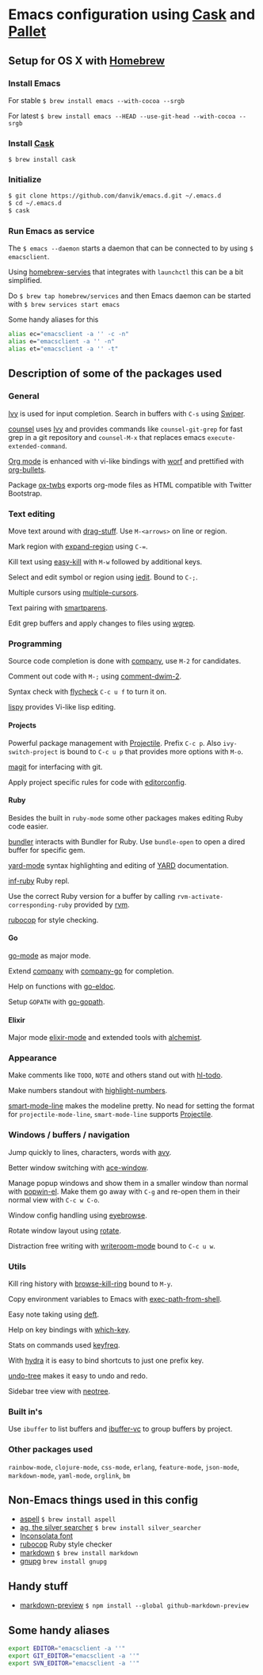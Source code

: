 # Emacs configuration using [Cask](https://github.com/cask/cask) and [Pallet](https://github.com/rdallasgray/pallet)

## Setup for OS X with [Homebrew](http://brew.sh/)

### Install Emacs

For stable `$ brew install emacs --with-cocoa --srgb`

For latest `$ brew install emacs --HEAD --use-git-head --with-cocoa --srgb`

### Install [Cask](https://github.com/cask/cask)

`$ brew install cask`

### Initialize

```sh
$ git clone https://github.com/danvik/emacs.d.git ~/.emacs.d
$ cd ~/.emacs.d
$ cask
```

### Run Emacs as service

The `$ emacs --daemon` starts a daemon that can be connected to by using `$ emacsclient`.

Using [homebrew-servies](https://github.com/Homebrew/homebrew-services) that integrates with `launchctl` this can be a bit simplified.

Do `$ brew tap homebrew/services` and then Emacs daemon can be started with `$ brew services start emacs`

Some handy aliases for this

```sh
alias ec="emacsclient -a '' -c -n"
alias e="emacsclient -a '' -n"
alias et="emacsclient -a '' -t"
```

## Description of some of the packages used

### General

[Ivy](https://github.com/abo-abo/swiper) is used for input completion.
Search in buffers with `C-s` using [Swiper](https://github.com/abo-abo/swiper).

[counsel](https://github.com/abo-abo/swiper) uses [Ivy](https://github.com/abo-abo/swiper) and provides commands like `counsel-git-grep` for fast grep in a git repository and `counsel-M-x` that replaces emacs `execute-extended-command`.

[Org mode](http://orgmode.org/) is enhanced with vi-like bindings with [worf](https://github.com/abo-abo/worf) and prettified with [org-bullets](https://github.com/sabof/org-bullets).

Package [ox-twbs](https://github.com/marsmining/ox-twbs) exports org-mode files as HTML compatible with Twitter Bootstrap.

### Text editing

Move text around with [drag-stuff](https://github.com/rejeep/drag-stuff.el). Use `M-<arrows>` on line or region.

Mark region with [expand-region](https://github.com/magnars/expand-region.el) using `C-=`.

Kill text using [easy-kill](https://github.com/leoliu/easy-kill) with `M-w` followed by additional keys.

Select and edit symbol or region using [iedit](https://github.com/victorhge/iedit). Bound to `C-;`.

Multiple cursors using [multiple-cursors](https://github.com/magnars/multiple-cursors.el).

Text pairing with [smartparens](https://github.com/Fuco1/smartparens).

Edit grep buffers and apply changes to files using [wgrep](https://github.com/mhayashi1120/Emacs-wgrep).

### Programming

Source code completion is done with [company](http://company-mode.github.io/), use `M-2` for candidates.

Comment out code with `M-;` using [comment-dwim-2](https://github.com/remyferre/comment-dwim-2).

Syntax check with [flycheck](http://www.flycheck.org/en/latest/) `C-c u f` to turn it on.

[lispy](https://github.com/abo-abo/lispy) provides Vi-like lisp editing.

#### Projects

Powerful package management with [Projectile](https://github.com/bbatsov/projectile). Prefix `C-c p`. Also `ivy-switch-project` is bound to `C-c u p` that provides more options with `M-o`.

[magit](https://magit.vc/) for interfacing with git.

Apply project specific rules for code with [editorconfig](https://github.com/editorconfig/editorconfig-emacs).

#### Ruby

Besides the built in `ruby-mode` some other packages makes editing Ruby code easier.

[bundler](https://github.com/tobiassvn/bundler.el) interacts with Bundler for Ruby. Use `bundle-open` to open a dired buffer for specific gem.

[yard-mode](https://github.com/pd/yard-mode.el) syntax highlighting and editing of [YARD](http://yardoc.org/) documentation.

[inf-ruby](http://github.com/nonsequitur/inf-ruby) Ruby repl.

Use the correct Ruby version for a buffer by calling `rvm-activate-corresponding-ruby` provided by  [rvm](https://github.com/senny/rvm.el).

[rubocop](https://github.com/bbatsov/rubocop-emacs) for style checking.

#### Go

[go-mode](https://github.com/dominikh/go-mode.el) as major mode.

Extend [company](http://company-mode.github.io/) with [company-go](https://github.com/nsf/gocode/blob/master/emacs-company/company-go.el) for completion.

Help on functions with [go-eldoc](https://github.com/syohex/emacs-go-eldoc).

Setup `GOPATH` with [go-gopath](http://github.com/iced/go-gopath/).

#### Elixir

Major mode [elixir-mode](https://github.com/elixir-lang/emacs-elixir) and extended tools with [alchemist](http://www.github.com/tonini/alchemist.el).

### Appearance

Make comments like `TODO`, `NOTE` and others stand out with [hl-todo](http://github.com/tarsius/hl-todo).

Make numbers standout with [highlight-numbers](https://github.com/Fanael/highlight-numbers).

[smart-mode-line](http://github.com/Malabarba/smart-mode-line) makes the modeline pretty. No nead for setting the format for `projectile-mode-line`, `smart-mode-line` supports [Projectile](https://github.com/bbatsov/projectile).

### Windows / buffers / navigation

Jump quickly to lines, characters, words with [avy](https://github.com/abo-abo/avy).

Better window switching with [ace-window](https://github.com/abo-abo/ace-window).

Manage popup windows and show them in a smaller window than normal with [popwin-el](https://github.com/m2ym/popwin-el).
Make them go away with `C-g` and re-open them in their normal view with `C-c w C-o`.

Window config handling using [eyebrowse](https://github.com/wasamasa/eyebrowse).

Rotate window layout using [rotate](https://github.com/daichirata/emacs-rotate).

Distraction free writing with [writeroom-mode](https://github.com/joostkremers/writeroom-mode) bound to `C-c u w`.

### Utils

Kill ring history with [browse-kill-ring](https://github.com/browse-kill-ring/browse-kill-ring) bound to `M-y`.

Copy environment variables to Emacs with [exec-path-from-shell](https://github.com/purcell/exec-path-from-shell).

Easy note taking using [deft](https://github.com/jrblevin/deft).

Help on key bindings with [which-key](https://github.com/justbur/emacs-which-key).

Stats on commands used [keyfreq](https://github.com/dacap/keyfreq).

With [hydra](https://github.com/abo-abo/hydra) it is easy to bind shortcuts to just one prefix key.

[undo-tree](http://www.dr-qubit.org/tags/computing-code-emacs.html) makes it easy to undo and redo.

Sidebar tree view with [neotree](https://github.com/jaypei/emacs-neotree).

### Built in's

Use `ibuffer` to list buffers and [ibuffer-vc](http://github.com/purcell/ibuffer-vc) to group buffers by project.

### Other packages used

`rainbow-mode`, `clojure-mode`, `css-mode`, `erlang`, `feature-mode`, `json-mode`, `markdown-mode`, `yaml-mode`, `orglink`, `bm`

## Non-Emacs things used in this config

- [aspell](http://aspell.net/) `$ brew install aspell`
- [ag, the silver searcher](https://github.com/ggreer/the_silver_searcher) `$ brew install silver_searcher`
- [Inconsolata font](http://www.levien.com/type/myfonts/inconsolata.html)
- [rubocop](https://github.com/bbatsov/rubocop) Ruby style checker
- [markdown](https://daringfireball.net/projects/markdown/) `$ brew install markdown`
- [gnupg](https://www.gnupg.org) `brew install gnupg`

## Handy stuff

- [markdown-preview](https://www.npmjs.com/package/markdown-preview) `$ npm install --global github-markdown-preview`

## Some handy aliases

```sh
export EDITOR="emacsclient -a ''"
export GIT_EDITOR="emacsclient -a ''"
export SVN_EDITOR="emacsclient -a ''"
```
